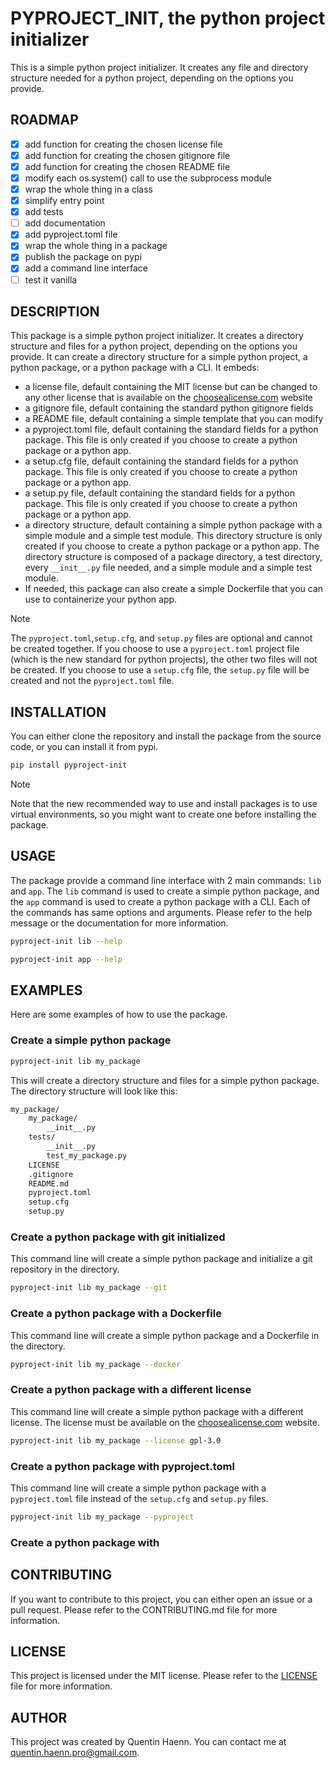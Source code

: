 # PYPROJECT_INIT, the python project initializer

This is a simple python project initializer. It creates any file and directory structure needed for a python project, depending on the options you provide.

## ROADMAP

- [x] add function for creating the chosen license file
- [x] add function for creating the chosen gitignore file
- [x] add function for creating the chosen README file
- [x] modify each os.system() call to use the subprocess module
- [x] wrap the whole thing in a class
- [x] simplify entry point
- [x] add tests
- [ ] add documentation
- [x] add pyproject.toml file
- [x] wrap the whole thing in a package
- [x] publish the package on pypi
- [x] add a command line interface
- [ ] test it vanilla

## DESCRIPTION

This package is a simple python project initializer. It creates a directory structure and files for a python project, depending on the options you provide. It can create a directory structure for a simple python project, a python package, or a python package with a CLI. It embeds:

- a license file, default containing the MIT license but can be changed to any other license that is available on the [choosealicense.com](https://choosealicense.com) website
- a gitignore file, default containing the standard python gitignore fields
- a README file, default containing a simple template that you can modify
- a pyproject.toml file, default containing the standard fields for a python package. This file is only created if you choose to create a python package or a python app.
- a setup.cfg file, default containing the standard fields for a python package. This file is only created if you choose to create a python package or a python app.
- a setup.py file, default containing the standard fields for a python package. This file is only created if you choose to create a python package or a python app.
- a directory structure, default containing a simple python package with a simple module and a simple test module. This directory structure is only created if you choose to create a python package or a python app. The directory structure is composed of a package directory, a test directory, every `__init__.py` file needed, and a simple module and a simple test module.
- If needed, this package can also create a simple Dockerfile that you can use to containerize your python app.

> [!NOTE]
> The `pyproject.toml`,`setup.cfg`, and `setup.py` files are optional and cannot be created together. If you choose to use a `pyproject.toml` project file (which is the new standard for python projects), the other two files will not be created. If you choose to use a `setup.cfg` file, the `setup.py` file will be created and not the `pyproject.toml` file.

## INSTALLATION

You can either clone the repository and install the package from the source code, or you can install it from pypi.

```bash
pip install pyproject-init
```

> [!NOTE]
> Note that the new recommended way to use and install packages is to use virtual environments, so you might want to create one before installing the package.

## USAGE

The package provide a command line interface with 2 main commands: `lib` and `app`. The `lib` command is used to create a simple python package, and the `app` command is used to create a python package with a CLI. Each of the commands has same options and arguments. Please refer to the help message or the documentation for more information.

```bash
pyproject-init lib --help
```

```bash
pyproject-init app --help
```

## EXAMPLES

Here are some examples of how to use the package.

### Create a simple python package

```bash
pyproject-init lib my_package
```

This will create a directory structure and files for a simple python package. The directory structure will look like this:

```bash
my_package/
    my_package/
        __init__.py
    tests/
        __init__.py
        test_my_package.py
    LICENSE
    .gitignore
    README.md
    pyproject.toml
    setup.cfg
    setup.py
```

### Create a python package with git initialized

This command line will create a simple python package and initialize a git repository in the directory.

```bash
pyproject-init lib my_package --git
```

### Create a python package with a Dockerfile

This command line will create a simple python package and a Dockerfile in the directory.

```bash
pyproject-init lib my_package --docker
```

### Create a python package with a different license

This command line will create a simple python package with a different license. The license must be available on the [choosealicense.com](https://choosealicense.com) website.

```bash
pyproject-init lib my_package --license gpl-3.0
```

### Create a python package with pyproject.toml

This command line will create a simple python package with a `pyproject.toml` file instead of the `setup.cfg` and `setup.py` files.

```bash
pyproject-init lib my_package --pyproject
```

### Create a python package with

## CONTRIBUTING

If you want to contribute to this project, you can either open an issue or a pull request. Please refer to the CONTRIBUTING.md file for more information.

## LICENSE

This project is licensed under the MIT license. Please refer to the [LICENSE](./LICENSE) file for more information.

## AUTHOR

This project was created by Quentin Haenn. You can contact me at [quentin.haenn.pro@gmail.com](mailto:quentin.haenn.pro@gmail.com?subject=pyproject-init).